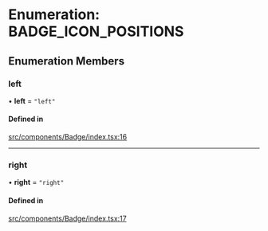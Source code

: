 # Enumeration: BADGE\_ICON\_POSITIONS

## Enumeration Members

### left

• **left** = ``"left"``

#### Defined in

[src/components/Badge/index.tsx:16](https://github.com/emranffl/next-core-ui/blob/0536197/src/components/Badge/index.tsx#L16)

___

### right

• **right** = ``"right"``

#### Defined in

[src/components/Badge/index.tsx:17](https://github.com/emranffl/next-core-ui/blob/0536197/src/components/Badge/index.tsx#L17)
